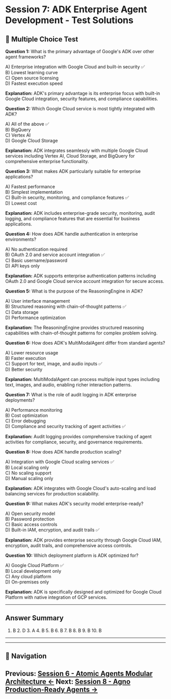 # Session 7: ADK Enterprise Agent Development - Test Solutions

## 📝 Multiple Choice Test

**Question 1:** What is the primary advantage of Google's ADK over other agent frameworks?  

A) Enterprise integration with Google Cloud and built-in security ✅  
B) Lowest learning curve  
C) Open source licensing  
D) Fastest execution speed  

**Explanation:** ADK's primary advantage is its enterprise focus with built-in Google Cloud integration, security features, and compliance capabilities.

**Question 2:** Which Google Cloud service is most tightly integrated with ADK?  

A) All of the above ✅  
B) BigQuery  
C) Vertex AI  
D) Google Cloud Storage  

**Explanation:** ADK integrates seamlessly with multiple Google Cloud services including Vertex AI, Cloud Storage, and BigQuery for comprehensive enterprise functionality.

**Question 3:** What makes ADK particularly suitable for enterprise applications?  

A) Fastest performance  
B) Simplest implementation  
C) Built-in security, monitoring, and compliance features ✅  
D) Lowest cost  

**Explanation:** ADK includes enterprise-grade security, monitoring, audit logging, and compliance features that are essential for business applications.

**Question 4:** How does ADK handle authentication in enterprise environments?  

A) No authentication required  
B) OAuth 2.0 and service account integration ✅  
C) Basic username/password  
D) API keys only  

**Explanation:** ADK supports enterprise authentication patterns including OAuth 2.0 and Google Cloud service account integration for secure access.

**Question 5:** What is the purpose of the ReasoningEngine in ADK?  

A) User interface management  
B) Structured reasoning with chain-of-thought patterns ✅  
C) Data storage  
D) Performance optimization  

**Explanation:** The ReasoningEngine provides structured reasoning capabilities with chain-of-thought patterns for complex problem solving.

**Question 6:** How does ADK's MultiModalAgent differ from standard agents?  

A) Lower resource usage  
B) Faster execution  
C) Support for text, image, and audio inputs ✅  
D) Better security  

**Explanation:** MultiModalAgent can process multiple input types including text, images, and audio, enabling richer interaction patterns.

**Question 7:** What is the role of audit logging in ADK enterprise deployments?  

A) Performance monitoring  
B) Cost optimization  
C) Error debugging  
D) Compliance and security tracking of agent activities ✅  

**Explanation:** Audit logging provides comprehensive tracking of agent activities for compliance, security, and governance requirements.

**Question 8:** How does ADK handle production scaling?  

A) Integration with Google Cloud scaling services ✅  
B) Local scaling only  
C) No scaling support  
D) Manual scaling only  

**Explanation:** ADK integrates with Google Cloud's auto-scaling and load balancing services for production scalability.

**Question 9:** What makes ADK's security model enterprise-ready?  

A) Open security model  
B) Password protection  
C) Basic access controls  
D) Built-in IAM, encryption, and audit trails ✅  

**Explanation:** ADK provides enterprise security through Google Cloud IAM, encryption, audit trails, and comprehensive access controls.

**Question 10:** Which deployment platform is ADK optimized for?  

A) Google Cloud Platform ✅  
B) Local development only  
C) Any cloud platform  
D) On-premises only  

**Explanation:** ADK is specifically designed and optimized for Google Cloud Platform with native integration of GCP services.

---

## Answer Summary

1. B  2. D  3. A  4. B  5. B  6. B  7. B  8. B  9. B  10. B  

---
---

## 🧭 Navigation

**Previous:** [Session 6 - Atomic Agents Modular Architecture ←](Session6_Atomic_Agents_Modular_Architecture.md)
**Next:** [Session 8 - Agno Production-Ready Agents →](Session8_Agno_Production_Ready_Agents.md)
---
